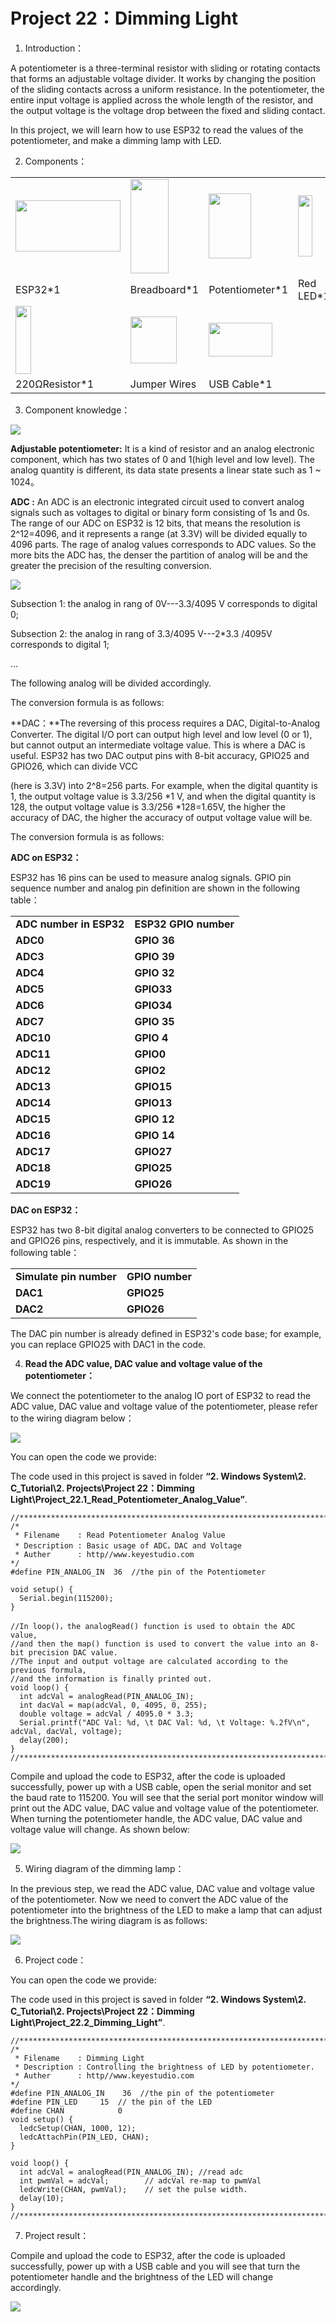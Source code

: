 # Project 22：Dimming Light

1. Introduction：

A potentiometer is a three-terminal resistor with sliding or rotating
contacts that forms an adjustable voltage divider. It works by changing
the position of the sliding contacts across a uniform resistance. In the
potentiometer, the entire input voltage is applied across the whole
length of the resistor, and the output voltage is the voltage drop
between the fixed and sliding contact.

In this project, we will learn how to use ESP32 to read the values of
the potentiometer, and make a dimming lamp with LED.

2. Components：

<table>
<tbody>
<tr class="odd">
<td><img src="https://raw.githubusercontent.com/keyestudio/KS5010-KS5010F-Keyestudio-ESP32-Learning-Kit-Ultimate-Edition-Arduino/master/media/56053f7126905c6def63919c661d5c0a.jpeg" style="width:1.74861in;height:0.85347in" /></td>
<td><img src="https://raw.githubusercontent.com/keyestudio/KS5010-KS5010F-Keyestudio-ESP32-Learning-Kit-Ultimate-Edition-Arduino/master/media/e380dd26e4825be9a768973802a55fe6.png" style="width:0.64028in;height:1.56944in" /></td>
<td><img src="https://raw.githubusercontent.com/keyestudio/KS5010-KS5010F-Keyestudio-ESP32-Learning-Kit-Ultimate-Edition-Arduino/master/media/03ab81e8b4f09287d2781ef0fd297f85.png" style="width:0.70556in;height:1.08125in" /></td>
<td><img src="https://raw.githubusercontent.com/keyestudio/KS5010-KS5010F-Keyestudio-ESP32-Learning-Kit-Ultimate-Edition-Arduino/master/media/a3acf081c77644a721e572c18772b36e.png" style="width:0.23819in;height:1.01667in" /></td>
</tr>
<tr class="even">
<td>ESP32*1</td>
<td>Breadboard*1</td>
<td>Potentiometer*1</td>
<td>Red LED*1</td>
</tr>
<tr class="odd">
<td><img src="https://raw.githubusercontent.com/keyestudio/KS5010-KS5010F-Keyestudio-ESP32-Learning-Kit-Ultimate-Edition-Arduino/master/media/845d05a6108b1662b828610ba9dcb788.png" style="width:0.25833in;height:1.13681in" /></td>
<td><img src="https://raw.githubusercontent.com/keyestudio/KS5010-KS5010F-Keyestudio-ESP32-Learning-Kit-Ultimate-Edition-Arduino/master/media/e9a8d050105397bb183512fb4ffdd2f6.png" style="width:0.77222in;height:0.77986in" /></td>
<td><img src="https://raw.githubusercontent.com/keyestudio/KS5010-KS5010F-Keyestudio-ESP32-Learning-Kit-Ultimate-Edition-Arduino/master/media/7dcbd02995be3c142b2f97df7f7c03ce.png" style="width:1.05903in;height:0.56667in" /></td>
<td></td>
</tr>
<tr class="even">
<td>220ΩResistor*1</td>
<td>Jumper Wires</td>
<td>USB Cable*1</td>
<td></td>
</tr>
</tbody>
</table>

3. Component knowledge：

![](/media/03ab81e8b4f09287d2781ef0fd297f85.png)

**Adjustable potentiometer:** It is a kind of resistor and an analog
electronic component, which has two states of 0 and 1(high level and low
level). The analog quantity is different, its data state presents a
linear state such as 1 \~ 1024。

**ADC :** An ADC is an electronic integrated circuit used to convert
analog signals such as voltages to digital or binary form consisting of
1s and 0s. The range of our ADC on ESP32 is 12 bits, that means the
resolution is 2^12=4096, and it represents a range (at 3.3V) will be
divided equally to 4096 parts. The rage of analog values corresponds to
ADC values. So the more bits the ADC has, the denser the partition of
analog will be and the greater the precision of the resulting
conversion.

![](/media/f6c45550f4adf8373d7f1d01daec2c64.png)

Subsection 1: the analog in rang of 0V---3.3/4095 V corresponds to
digital 0;

Subsection 2: the analog in rang of 3.3/4095 V---2\*3.3 /4095V
corresponds to digital 1;

…

The following analog will be divided accordingly.

The conversion formula is as follows:

**DAC：**The reversing of this process requires a DAC, Digital-to-Analog
Converter. The digital I/O port can output high level and low level (0
or 1), but cannot output an intermediate voltage value. This is where a
DAC is useful. ESP32 has two DAC output pins with 8-bit accuracy, GPIO25
and GPIO26, which can divide VCC

(here is 3.3V) into 2^8=256 parts. For example, when the digital
quantity is 1, the output voltage value is 3.3/256 \*1 V, and when the
digital quantity is 128, the output voltage value is 3.3/256
\*128=1.65V, the higher the accuracy of DAC, the higher the accuracy of
output voltage value will be.

The conversion formula is as follows:

**ADC on ESP32：**

ESP32 has 16 pins can be used to measure analog signals. GPIO pin
sequence number and analog pin definition are shown in the following
table：

<table>
<tbody>
<tr class="odd">
<td><strong>ADC number in ESP32</strong></td>
<td><strong>ESP32 GPIO number</strong></td>
</tr>
<tr class="even">
<td><strong>ADC0</strong></td>
<td><strong>GPIO 36</strong></td>
</tr>
<tr class="odd">
<td><strong>ADC3</strong></td>
<td><strong>GPIO 39</strong></td>
</tr>
<tr class="even">
<td><strong>ADC4</strong></td>
<td><strong>GPIO 32</strong></td>
</tr>
<tr class="odd">
<td><strong>ADC5</strong></td>
<td><strong>GPIO33</strong></td>
</tr>
<tr class="even">
<td><strong>ADC6</strong></td>
<td><strong>GPIO34</strong></td>
</tr>
<tr class="odd">
<td><strong>ADC7</strong></td>
<td><strong>GPIO 35</strong></td>
</tr>
<tr class="even">
<td><strong>ADC10</strong></td>
<td><strong>GPIO 4</strong></td>
</tr>
<tr class="odd">
<td><strong>ADC11</strong></td>
<td><strong>GPIO0</strong></td>
</tr>
<tr class="even">
<td><strong>ADC12</strong></td>
<td><strong>GPIO2</strong></td>
</tr>
<tr class="odd">
<td><strong>ADC13</strong></td>
<td><strong>GPIO15</strong></td>
</tr>
<tr class="even">
<td><strong>ADC14</strong></td>
<td><strong>GPIO13</strong></td>
</tr>
<tr class="odd">
<td><strong>ADC15</strong></td>
<td><strong>GPIO 12</strong></td>
</tr>
<tr class="even">
<td><strong>ADC16</strong></td>
<td><strong>GPIO 14</strong></td>
</tr>
<tr class="odd">
<td><strong>ADC17</strong></td>
<td><strong>GPIO27</strong></td>
</tr>
<tr class="even">
<td><strong>ADC18</strong></td>
<td><strong>GPIO25</strong></td>
</tr>
<tr class="odd">
<td><strong>ADC19</strong></td>
<td><strong>GPIO26</strong></td>
</tr>
</tbody>
</table>

**DAC on ESP32：**

ESP32 has two 8-bit digital analog converters to be connected to GPIO25
and GPIO26 pins, respectively, and it is immutable. As shown in the
following table：

<table>
<tbody>
<tr class="odd">
<td><strong>Simulate pin number</strong></td>
<td><strong>GPIO number</strong></td>
</tr>
<tr class="even">
<td><strong>DAC1</strong></td>
<td><strong>GPIO25</strong></td>
</tr>
<tr class="odd">
<td><strong>DAC2</strong></td>
<td><strong>GPIO26</strong></td>
</tr>
</tbody>
</table>

The DAC pin number is already defined in ESP32's code base; for example,
you can replace GPIO25 with DAC1 in the code.

4.  **Read the ADC value, DAC value and voltage value of the
potentiometer：**

We connect the potentiometer to the analog IO port of ESP32 to read the
ADC value, DAC value and voltage value of the potentiometer, please
refer to the wiring diagram below：

![](/media/0cda3256a0930404abc097ec8ffa3013.png)

You can open the code we provide:

The code used in this project is saved in folder **“2. Windows
System\\2. C\_Tutorial\\2. Projects\\Project 22：Dimming
Light\\Project\_22.1\_Read\_Potentiometer\_Analog\_Value”**.

    //**********************************************************************************
    /*  
     * Filename    : Read Potentiometer Analog Value
     * Description : Basic usage of ADC，DAC and Voltage
     * Auther      : http//www.keyestudio.com
    */
    #define PIN_ANALOG_IN  36  //the pin of the Potentiometer
    
    void setup() {
      Serial.begin(115200);
    }
    
    //In loop()，the analogRead() function is used to obtain the ADC value, 
    //and then the map() function is used to convert the value into an 8-bit precision DAC value. 
    //The input and output voltage are calculated according to the previous formula, 
    //and the information is finally printed out.
    void loop() {
      int adcVal = analogRead(PIN_ANALOG_IN);
      int dacVal = map(adcVal, 0, 4095, 0, 255);
      double voltage = adcVal / 4095.0 * 3.3;
      Serial.printf("ADC Val: %d, \t DAC Val: %d, \t Voltage: %.2fV\n", adcVal, dacVal, voltage);
      delay(200);
    }
    //**********************************************************************************


Compile and upload the code to ESP32, after the code is uploaded
successfully, power up with a USB cable, open the serial monitor and set
the baud rate to 115200. You will see that the serial port monitor
window will print out the ADC value, DAC value and voltage value of the
potentiometer. When turning the potentiometer handle, the ADC value, DAC
value and voltage value will change. As shown below:

![](/media/36d48be9ba9a78c2e1ce41fb0c35cd46.png)

5. Wiring diagram of the dimming lamp：

In the previous step, we read the ADC value, DAC value and voltage value
of the potentiometer. Now we need to convert the ADC value of the
potentiometer into the brightness of the LED to make a lamp that can
adjust the brightness.The wiring diagram is as follows:

![](/media/3396bd77169711de6e15da73f14c8afb.png)

6. Project code：

You can open the code we provide:

The code used in this project is saved in folder **“2. Windows
System\\2. C\_Tutorial\\2. Projects\\Project 22：Dimming
Light\\Project\_22.2\_Dimming\_Light”**.

    //**********************************************************************************
    /*  
     * Filename    : Dimming Light
     * Description : Controlling the brightness of LED by potentiometer.
     * Auther      : http//www.keyestudio.com
    */
    #define PIN_ANALOG_IN    36  //the pin of the potentiometer
    #define PIN_LED     15  // the pin of the LED
    #define CHAN            0
    void setup() {
      ledcSetup(CHAN, 1000, 12);
      ledcAttachPin(PIN_LED, CHAN);
    }
    
    void loop() {
      int adcVal = analogRead(PIN_ANALOG_IN); //read adc
      int pwmVal = adcVal;        // adcVal re-map to pwmVal
      ledcWrite(CHAN, pwmVal);    // set the pulse width.
      delay(10);
    }
    //**********************************************************************************


7. Project result：

Compile and upload the code to ESP32, after the code is uploaded
successfully, power up with a USB cable and you will see that turn the
potentiometer handle and the brightness of the LED will change
accordingly.

![](/media/eca30dead3f4923afa0dcb0306db2319.jpeg)
